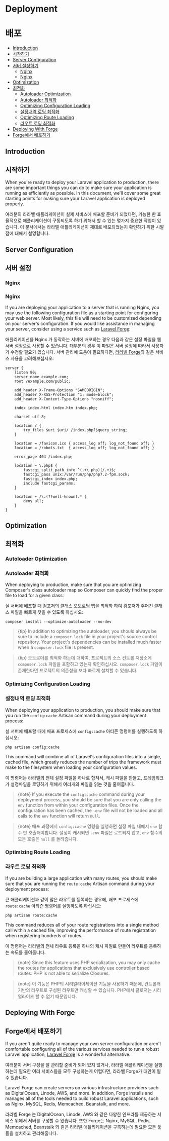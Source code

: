 # Deployment
# 배포

- [Introduction](#introduction)
- [시작하기](#introduction)
- [Server Configuration](#server-configuration)
- [서버 설정하기](#server-configuration)
    - [Nginx](#nginx)
    - [Nginx](#nginx)
- [Optimization](#optimization)
- [최적화](#optimization)
    - [Autoloader Optimization](#autoloader-optimization)
    - [Autoloader 최적화](#autoloader-optimization)
    - [Optimizing Configuration Loading](#optimizing-configuration-loading)
    - [설정내역 로딩 최적화](#optimizing-configuration-loading)
    - [Optimizing Route Loading](#optimizing-route-loading)
    - [라우트 로딩 최적화](#optimizing-route-loading)
- [Deploying With Forge](#deploying-with-forge)
- [Forge에서 배포하기](#deploying-with-forge)

<a name="introduction"></a>
## Introduction
## 시작하기

When you're ready to deploy your Laravel application to production, there are some important things you can do to make sure your application is running as efficiently as possible. In this document, we'll cover some great starting points for making sure your Laravel application is deployed properly.

여러분의 라라벨 애플리케이션이 실제 서비스에 배포할 준비가 되었다면, 가능한 한 효율적으로 애플리케이션이 구동되도록 하기 위해서 할 수 있는 몇가지 중요한 작업이 있습니다. 이 문서에서는 라라벨 애플리케이션이 제대로 배포되었는지 확인하기 위한 시발점에 대해서 설명합니다.

<a name="server-configuration"></a>
## Server Configuration
## 서버 설정

<a name="nginx"></a>
### Nginx
### Nginx

If you are deploying your application to a server that is running Nginx, you may use the following configuration file as a starting point for configuring your web server. Most likely, this file will need to be customized depending on your server's configuration. If you would like assistance in managing your server, consider using a service such as [Laravel Forge](https://forge.laravel.com):

애플리케이션을 Nginx 가 동작하는 서버에 배포하는 경우 다음과 같은 설정 파일을 웹서버 설정으로 사용할 수 있습니다. 대부분의 경우 이 파일은 서버 설정에 따라서 사용자가 수정할 필요가 있습니다. 서버 관리에 도움이 필요하다면, [라라벨 Forge](https://forge.laravel.com)와 같은 서비스 사용을 고려해보십시오:

    server {
        listen 80;
        server_name example.com;
        root /example.com/public;

        add_header X-Frame-Options "SAMEORIGIN";
        add_header X-XSS-Protection "1; mode=block";
        add_header X-Content-Type-Options "nosniff";

        index index.html index.htm index.php;

        charset utf-8;

        location / {
            try_files $uri $uri/ /index.php?$query_string;
        }

        location = /favicon.ico { access_log off; log_not_found off; }
        location = /robots.txt  { access_log off; log_not_found off; }

        error_page 404 /index.php;

        location ~ \.php$ {
            fastcgi_split_path_info ^(.+\.php)(/.+)$;
            fastcgi_pass unix:/var/run/php/php7.2-fpm.sock;
            fastcgi_index index.php;
            include fastcgi_params;
        }

        location ~ /\.(?!well-known).* {
            deny all;
        }
    }

<a name="optimization"></a>
## Optimization
## 최적화

<a name="autoloader-optimization"></a>
### Autoloader Optimization
### Autoloader 최적화

When deploying to production, make sure that you are optimizing Composer's class autoloader map so Composer can quickly find the proper file to load for a given class:

실 서버에 배포할 때 컴포저의 클래스 오토로딩 맵을 최적화 하여 컴포저가 주어진 클래스 파일을 빠르게 찾을 수 있도록 하십시오:

    composer install --optimize-autoloader --no-dev

> {tip} In addition to optimizing the autoloader, you should always be sure to include a `composer.lock` file in your project's source control repository. Your project's dependencies can be installed much faster when a `composer.lock` file is present.

> {tip} 오토로더를 최적화 하는데 더하여, 프로젝트의 소스 컨트롤 저장소에 `composer.lock` 파일을 포함하고 있는지 확인하십시오. `composer.lock` 파일이 존재한다면 프로젝트의 의존성을 보다 빠르게 설치할 수 있습니다.

<a name="optimizing-configuration-loading"></a>
### Optimizing Configuration Loading
### 설정내역 로딩 최적화

When deploying your application to production, you should make sure that you run the `config:cache` Artisan command during your deployment process:

실 서버에 배포할 때에 배포 프로세스에 `config:cache` 아티즌 명령어를 실행하도록 하십시오:

    php artisan config:cache

This command will combine all of Laravel's configuration files into a single, cached file, which greatly reduces the number of trips the framework must make to the filesystem when loading your configuration values.

이 명령어는 라라벨의 전체 설정 파일을 하나로 합쳐서, 캐시 파일을 만들고, 프레임워크가 설정파일을 로딩하기 위해서 여러개의 파일을 읽는 것을 줄여줍니다.

> {note} If you execute the `config:cache` command during your deployment process, you should be sure that you are only calling the `env` function from within your configuration files. Once the configuration has been cached, the `.env` file will not be loaded and all calls to the `env` function will return `null`.

> {note} 배포 과정에서 `config:cache` 명령을 실행하면 설정 파일 내에서 `env` 함수 만 호출해야합니다. 설정이 캐시되면 `.env` 파일은 로드되지 않고, `env` 함수의 모든 호출은 `null` 를 돌려줍니다.

<a name="optimizing-route-loading"></a>
### Optimizing Route Loading
### 라우트 로딩 최적화

If you are building a large application with many routes, you should make sure that you are running the `route:cache` Artisan command during your deployment process:

큰 애플리케이션과 같이 많은 라우트를 등록하는 경우에, 배포 프로세스에 `route:cache` 아티즌 명령어를 실행하도록 하십시오:

    php artisan route:cache

This command reduces all of your route registrations into a single method call within a cached file, improving the performance of route registration when registering hundreds of routes.

이 명령어는 라라벨의 전체 라우트 등록을 하나의 캐시 파일로 만들어 라우트를 등록하는 속도를 줄여줍니다.

> {note} Since this feature uses PHP serialization, you may only cache the routes for applications that exclusively use controller based routes. PHP is not able to serialize Closures.

> {note} 이 기능은 PHP의 시리얼라이제이션 기능을 사용하기 때문에, 컨트롤러 기반의 라우트로 구성된 라우트만 캐싱할 수 있습니다. PHP에서 클로저는 시리얼라이즈 할 수 없기 때문입니다.

<a name="deploying-with-forge"></a>
## Deploying With Forge
## Forge에서 배포하기

If you aren't quite ready to manage your own server configuration or aren't comfortable configuring all of the various services needed to run a robust Laravel application, [Laravel Forge](https://forge.laravel.com) is a wonderful alternative.

여러분이 서버 구성을 잘 관리할 준비가 되어 있지 않거나, 라라벨 애플리케이션을 실행하는데 필요한 여러 서비스들을 모두 구성하는게 어렵다면, 라라벨 Forge가 대안이 될 수 있습니다.

Laravel Forge can create servers on various infrastructure providers such as DigitalOcean, Linode, AWS, and more. In addition, Forge installs and manages all of the tools needed to build robust Laravel applications, such as Nginx, MySQL, Redis, Memcached, Beanstalk, and more.

라라벨 Forge 는 DigitalOcean, Linode, AWS 와 같은 다양한 인프라를 제공하는 서비스 위에서 서버를 구성할 수 있습니다. 또한 Forge는 Nginx, MySQL, Redis, Memcached, Beanstalk 와 같은 라라벨 애플리케이션을 구축하는데 필요한 모든 툴들을 설치하고 관리해줍니다.
